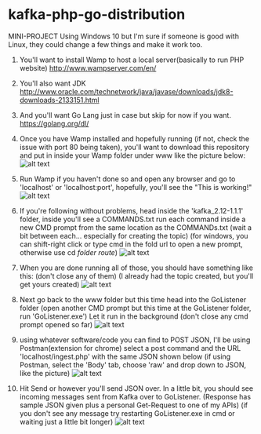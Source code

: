 # kafka-php-go-distribution

MINI-PROJECT
Using Windows 10 but I'm sure if someone is good with Linux, they could change a few things and make it work too.

1. You'll want to install Wamp to host a local server(basically to run PHP website)
http://www.wampserver.com/en/

2. You'll also want JDK
http://www.oracle.com/technetwork/java/javase/downloads/jdk8-downloads-2133151.html

3. And you'll want Go Lang just in case but skip for now if you want.
https://golang.org/dl/

4. Once you have Wamp installed and hopefully running (if not, check the issue with port 80 being taken), 
you'll want to download this repository and put in inside your Wamp folder under www like the picture below:
![alt text](https://i.imgur.com/k8vGMNO.png)

5. Run Wamp if you haven't done so and open any browser and go to 'localhost' or 'localhost:port',
hopefully, you'll see the "This is working!"
![alt text](https://i.imgur.com/43Weas1.png)

6. If you're following without problems, head inside the 'kafka_2.12-1.1.1' folder, inside you'll see a COMMANDS.txt
run each command inside a new CMD prompt from the same location as the COMMANDs.txt 
(wait a bit between each... especially for creating the topic)
(for windows, you can shift-right click or type cmd in the fold url to open a new prompt, otherwise use cd *folder route*)
![alt text](https://i.imgur.com/OAZRF6U.png)

7. When you are done running all of those, you should have something like this:
(don't close any of them)
(I already had the topic created, but you'll get yours created)
![alt text](https://i.imgur.com/QVki1Uz.png)

8. Next go back to the www folder but this time head into the GoListener folder
(open another CMD prompt but this time at the GoListener folder, run 'GoListener.exe')
Let it run in the background (don't close any cmd prompt opened so far)
![alt text](https://i.imgur.com/ClHYbnR.png)

9. using whatever software/code you can find to POST JSON, I'll be using Postman(extension for chrome)
select a post command and the URL 'localhost/ingest.php' with the same JSON shown below
(if using Postman, select the 'Body' tab, choose 'raw' and drop down to JSON, like the picture)
![alt text](https://i.imgur.com/3TssjK4.png)

10. Hit Send or however you'll send JSON over. In a little bit, you should see incoming messages sent from Kafka over to GoListener.
(Response has sample JSON given plus a personal Get-Request to one of my APIs)
(if you don't see any message try restarting GoListener.exe in cmd or waiting just a little bit longer)
![alt text](https://i.imgur.com/cGRAIwy.png)
